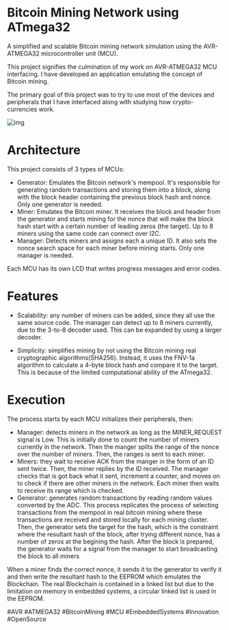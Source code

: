 # Bitcoin Mining Network using ATmega32
A simplified and scalable Bitcoin mining network simulation using the 
AVR-ATMEGA32 microcontroller unit (MCU).

This project signifies the culmination of my work on AVR-ATMEGA32 MCU 
interfacing. I have developed an application emulating the concept of Bitcoin 
mining.

The primary goal of this project was to try to use most of the devices and 
peripherals that I have interfaced along with studying how crypto-currencies 
work.

![img](output.gif)

# Architecture
This project consists of 3 types of MCUs:
- Generator: Emulates the Bitcoin network's mempool. It's responsible for 
generating random transactions and storing them into a block, along with the 
block header containing the previous block hash and nonce. Only one generator is 
needed.
- Miner: Emulates the Bitcoin miner. It receives the block and header from the 
generator and starts mining for the nonce that will make the block hash start 
with a certain number of leading zeros (the target). Up to 8 miners using the 
same code can connect over I2C.
- Manager: Detects miners and assigns each a unique ID. It also sets the nonce 
search space for each miner before mining starts. Only one manager is needed.

Each MCU has its own LCD that writes progress messages and error codes.

# Features
- Scalability: any number of miners can be added, since they all 
use the same source code. The manager can detect up to 8 miners currently, due to the 
3-to-8 decoder used. This can be expanded by using a larger decoder.

- Simplicity: simplifies mining by not using the Bitcoin mining real 
cryptographic algorithms(SHA256). Instead, it uses the FNV-1a algorithm to 
calculate a 4-byte block hash and compare it to the target. This is because of 
the limited computational ability of the ATmega32.

# Execution
The process starts by each MCU initializes their peripherals, then:
- Manager: detects miners in the network as long as the MINER_REQUEST signal is 
Low. This is initially done to count the number of miners currently in the 
network. Then the manger splits the range of the nonce over the number of 
miners. Then, the ranges is sent to each miner.
- Miners: they wait to receive ACK from the manger in the form of an ID sent 
twice. Then, the miner replies by the ID received. The manager checks that is 
got back what it sent, increment a counter, and moves on to check if there are 
other miners in the network. Each miner then waits to receive its range which is 
checked.
- Generator: generates random transactions by reading random values converted by 
the ADC. This process replicates the process of selecting transactions from the 
mempool in real bitcoin mining where these transactions are received and stored 
locally for each mining cluster. Then, the generator sets the target for the 
hash, which is the constraint where the resultant hash of the block, after 
trying different nonce, has a number of zeros at the begining the hash. After 
the block is prepared, the generator waits for a signal from the manager to 
start broadcasting the block to all miners

When a miner finds the correct nonce, it sends it to the generator to verify it 
and then write the resultant hash to the EEPROM which emulates the Blockchain. 
The real Blockchain is contained in a linked list but due to the limitation on 
memory in embedded systems, a circular linked list is used in the EEPROM.


#AVR #ATMEGA32 #BitcoinMining #MCU #EmbeddedSystems #Innovation #OpenSource


